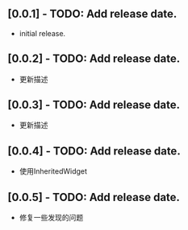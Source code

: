 ## [0.0.1] - TODO: Add release date.
* initial release.
## [0.0.2] - TODO: Add release date.
* 更新描述
## [0.0.3] - TODO: Add release date.
* 更新描述
## [0.0.4] - TODO: Add release date.
* 使用InheritedWidget
## [0.0.5] - TODO: Add release date.
* 修复一些发现的问题
